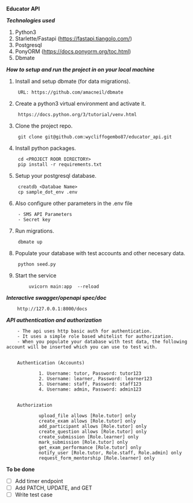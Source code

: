 **Educator API**

***Technologies used***

1. Python3
2. Starlette/Fastapi (https://fastapi.tiangolo.com/)
3. Postgresql
4. PonyORM (https://docs.ponyorm.org/toc.html)
5. Dbmate

***How to setup and run the project in on your local machine***

1. Install and setup dbmate (for data migrations).

        URL: https://github.com/amacneil/dbmate

1. Create a python3 virtual environment and activate it.

        https://docs.python.org/3/tutorial/venv.html

2. Clone the project repo.
    
        git clone git@github.com:wycliffogembo87/educator_api.git
    
3. Install python packages.

        cd <PROJECT ROOR DIRECTORY>
        pip install -r requirements.txt

4. Setup your postgresql database.

        creatdb <Databae Name>
        cp sample_dot_env .env

5. Also configure other parameters in the .env file

        - SMS API Parameters
        - Secret key

6. Run migrations.

        dbmate up

7. Populate your database with test accounts and other necesary data.

        python seed.py

8. Start the service

            uvicorn main:app  --reload


***Interactive swagger/openapi spec/doc***

        http://127.0.0.1:8000/docs


***API authentication and authorization***

        - The api uses http basic auth for authentication.
        - It uses a simple role based whitelist for authorization.
        - When you populate your database with test data, the following account will be inserted which you can use to test with.


        Authentication (Accounts)

                1. Username: tutor, Password: tutor123
                2. Username: learner, Password: learner123
                3. Username: staff, Password: staff123
                4. Username: admin, Password: admin123
        

        Authorization

                upload_file allows [Role.tutor] only
                create_exam allows [Role.tutor] only
                add_participant allows [Role.tutor] only
                create_question allows [Role.tutor] only 
                create_submission [Role.learner] only
                mark_submission [Role.tutor] only
                get_exam_performance [Role.tutor] only
                notify_user [Role.tutor, Role.staff, Role.admin] only
                request_form_mentorship [Role.learner] only


**To be done**
- [ ] Add timer endpoint
- [ ] Add PATCH, UPDATE, and GET
- [ ] Write test case